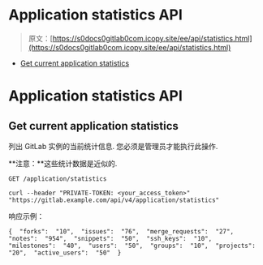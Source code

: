 # Application statistics API

> 原文：[https://s0docs0gitlab0com.icopy.site/ee/api/statistics.html](https://s0docs0gitlab0com.icopy.site/ee/api/statistics.html)

*   [Get current application statistics](#get-current-application-statistics)

# Application statistics API[](#application-statistics-api "Permalink")

## Get current application statistics[](#get-current-application-statistics "Permalink")

列出 GitLab 实例的当前统计信息. 您必须是管理员才能执行此操作.

**注意：**这些统计数据是近似的.

```
GET /application/statistics 
```

```
curl --header "PRIVATE-TOKEN: <your_access_token>" "https://gitlab.example.com/api/v4/application/statistics" 
```

响应示例：

```
{  "forks":  "10",  "issues":  "76",  "merge_requests":  "27",  "notes":  "954",  "snippets":  "50",  "ssh_keys":  "10",  "milestones":  "40",  "users":  "50",  "groups":  "10",  "projects":  "20",  "active_users":  "50"  } 
```